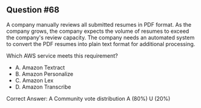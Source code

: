 ## Question #68

A company manually reviews all submitted resumes in PDF format. As the company grows, the company expects the volume of resumes to exceed the company's review capacity. The company needs an automated system to convert the PDF resumes into plain text format for additional processing.

Which AWS service meets this requirement?

- A. Amazon Textract
- B. Amazon Personalize
- C. Amazon Lex
- D. Amazon Transcribe 

Correct Answer: 
A Community vote distribution A (80%) U (20%)